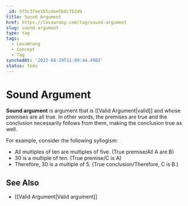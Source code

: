 ```yaml
---
_id: 5f5c37ee1b5cdee568cfb249
title: Sound Argument
href: https://lesswrong.com/tag/sound-argument
slug: sound-argument
type: tag
tags:
  - LessWrong
  - Concept
  - Tag
synchedAt: '2022-08-29T11:09:44.490Z'
status: todo
---
```


# Sound Argument

**Sound argument** is argument that is [[Valid Argument|valid]] and whose premises are all true. In other words, the premises are true and the conclusion necessarily follows from them, making the conclusion true as well.

For example, consider the following syllogism:

- All multiples of ten are multiples of five. (True premise/All A are B)
- 30 is a multiple of ten. (True premise/C is A)
- Therefore, 30 is a multiple of 5. (True conclusion/Therefore, C is B.)

## See Also

- [[Valid Argument|Valid argument]]
